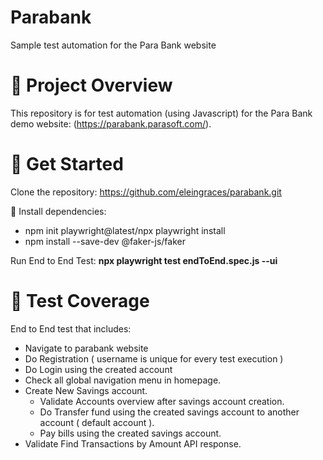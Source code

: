 # Parabank
Sample test automation for the Para Bank website
 
# 📝 Project Overview
This repository is for test automation (using Javascript) for the Para Bank demo website: (https://parabank.parasoft.com/).
 
# 🚀 Get Started
Clone the repository: https://github.com/eleingraces/parabank.git
 
📜 Install dependencies: 
  - npm init playwright@latest/npx playwright install
  - npm install --save-dev @faker-js/faker
 
Run End to End Test: **npx playwright test endToEnd.spec.js --ui**
 
# 📙 Test Coverage
End to End test that includes:
- Navigate to parabank website
- Do Registration ( username is unique for every test execution )
- Do Login using the created account
- Check all global navigation menu in homepage.
- Create New Savings account.
   - Validate Accounts overview after savings account creation.
   - Do Transfer fund using the created savings account to another account ( default account ).  
   - Pay bills using the created savings account.
- Validate Find Transactions by Amount API response.
